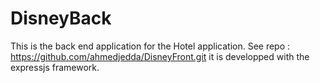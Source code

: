 # DisneyBack
This is the back end application for the Hotel application.
See repo : https://github.com/ahmedjedda/DisneyFront.git
it is developped with the expressjs framework.
